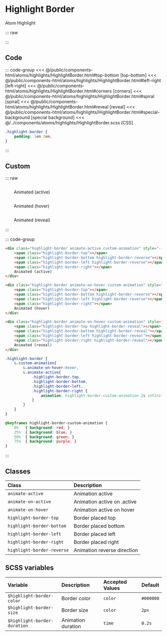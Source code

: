 # Highlight Border

<Badge type="tip">Atom</Badge> <Badge type="info">Highlight</Badge>

::: raw
<div class="dev-section">
    <!--@include: ../../public/components-html/atoms/highlights/HighlightBorder.html -->
</div>
:::

## Code

::: code-group
<<< @/public/components-html/atoms/highlights/HighlightBorder.html#top-bottom [top-bottom]
<<< @/public/components-html/atoms/highlights/HighlightBorder.html#left-right [left-right]
<<< @/public/components-html/atoms/highlights/HighlightBorder.html#corners [corners]
<<< @/public/components-html/atoms/highlights/HighlightBorder.html#spiral [spiral]
<<< @/public/components-html/atoms/highlights/HighlightBorder.html#reveal [reveal]
<<< @/public/components-html/atoms/highlights/HighlightBorder.html#special-background [special background]
<<< @/../components/atoms/highlights/HighlightBorder.scss [CSS]
```css [custom css for this MD file]
.highlight-border {
    padding: 1em 2em;
}
```
:::

## Custom

::: raw
<div class="dev-section">
    <div class="highlight-border animate-active custom-animation" style="--size: 8px">
        <span class="highlight-border-top"></span>
        <span class="highlight-border-bottom highlight-border-reverse"></span>
        <span class="highlight-border-left highlight-border-reverse"></span>
        <span class="highlight-border-right"></span>
        Animated (active)
    </div>
    <div class="highlight-border animate-on-hover custom-animation" style="--size: 8px">
        <span class="highlight-border-top"></span>
        <span class="highlight-border-bottom highlight-border-reverse"></span>
        <span class="highlight-border-left highlight-border-reverse"></span>
        <span class="highlight-border-right"></span>
        Animated (hover)
    </div>
    <div class="highlight-border animate-on-hover custom-animation" style="--size: 8px">
        <span class="highlight-border-top highlight-border-reveal"></span>
        <span class="highlight-border-bottom highlight-border-reveal"></span>
        <span class="highlight-border-left highlight-border-reveal"></span>
        <span class="highlight-border-right highlight-border-reveal"></span>
        Animated (reveal)
    </div>
</div>
:::

::: code-group
``` html [custom-active]
<div class="highlight-border animate-active custom-animation" style="--size: 8px">
    <span class="highlight-border-top"></span>
    <span class="highlight-border-bottom highlight-border-reverse"></span>
    <span class="highlight-border-left highlight-border-reverse"></span>
    <span class="highlight-border-right"></span>
    Animated (active)
</div>
```
``` html [custom-hover]
<div class="highlight-border animate-on-hover custom-animation" style="--size: 8px">
    <span class="highlight-border-top"></span>
    <span class="highlight-border-bottom highlight-border-reverse"></span>
    <span class="highlight-border-left highlight-border-reverse"></span>
    <span class="highlight-border-right"></span>
    Animated (hover)
</div>
```
``` html [custom-hover-reveal]
<div class="highlight-border animate-on-hover custom-animation" style="--size: 8px">
    <span class="highlight-border-top highlight-border-reveal"></span>
    <span class="highlight-border-bottom highlight-border-reveal"></span>
    <span class="highlight-border-left highlight-border-reveal"></span>
    <span class="highlight-border-right highlight-border-reveal"></span>
    Animated (reveal)
</div>
```
```css [custom CSS]
.highlight-border {
    &.custom-animation{
        &.animate-on-hover:hover,
        &.animate-active{
            .highlight-border-top,
            .highlight-border-bottom,
            .highlight-border-left,
            .highlight-border-right {
                animation: highlight-border-custom-animation 2s infinite linear;
            }
        }
    }
}

@keyframes highlight-border-custom-animation {
    0%   { background: red; }
    25%  { background: blue; }
    50%  { background: green; }
    75%  { background: purple; }
}
```
:::


## Classes

| Class                      | Description                 |
|:---------------------------|:----------------------------|
| `animate-active`           | Animation active            |
| `animate-on-active`        | Animation active on .active |
| `animate-on-hover`         | Animation active on hover   |
| `highlight-border-top`     | Border placed top           |
| `highlight-border-bottom`  | Border placed bottom        |
| `highlight-border-left`    | Border placed left          |
| `highlight-border-right`   | Border placed right         |
| `highlight-border-reverse` | Animation reverse direction |


## SCSS variables

| Variable                       | Description         | Accepted Values | Default   |
|:-------------------------------|:--------------------|:----------------|:----------|
| `$highlight-border-color`      | Border color        | `color`         | `#000000` |
| `$highlight-border-size`       | Border size         | `color`         | `2px`     |
| `$highlight-border-duration`   | Animation duration  | `time`          | `0.2s`    |


<style lang="scss">
@use "docs/theme.scss" as theme;
@use "components/atoms/highlights/HighlightBorder.scss" as * with (
    $highlight-border-color: theme.$primary-color,
);

.highlight-border {
    padding: 1em 2em;
}

.highlight-border {
    &.custom-animation{
        &.animate-on-hover:hover,
        &.animate-active{
            .highlight-border-top,
            .highlight-border-bottom,
            .highlight-border-left,
            .highlight-border-right {
                  animation: highlight-border-custom-animation 2s infinite linear;
            }
        }
    }
}

@keyframes highlight-border-custom-animation {
  0%   { background: red; }
  25%  { background: blue; }
  50%  { background: green; }
  75%  { background: purple; }
}
</style>